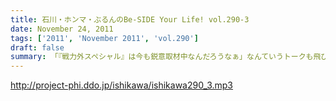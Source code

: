 ```yaml
---
title: 石川・ホンマ・ぶるんのBe-SIDE Your Life! vol.290-3
date: November 24, 2011
tags: ['2011', 'November 2011', 'vol.290']
draft: false
summary: 「『戦力外スペシャル』は今も鋭意取材中なんだろうなぁ」なんていうトークも飛び出す晩秋。ぶるんサンはカープ栗原の残留にほっと一息。NAMAE
---
```


http://project-phi.ddo.jp/ishikawa/ishikawa290_3.mp3